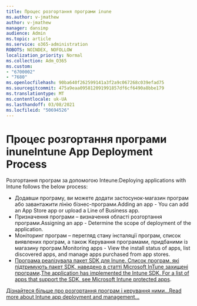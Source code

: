 ```yaml
---
title: Процес розгортання програми inune
ms.author: v-jmathew
author: v-jmathew
manager: dansimp
audience: Admin
ms.topic: article
ms.service: o365-administration
ROBOTS: NOINDEX, NOFOLLOW
localization_priority: Normal
ms.collection: Adm_O365
ms.custom:
- "6700002"
- "7680"
ms.openlocfilehash: 90ba640f262599141a3f2a9c067268c039efad75
ms.sourcegitcommit: 475a9eaa095812091991857df6cf6490a8bbe179
ms.translationtype: MT
ms.contentlocale: uk-UA
ms.lasthandoff: 03/08/2021
ms.locfileid: "50694526"
---
```

# <a name="intune-app-deployment-process"></a><span data-ttu-id="65935-102">Процес розгортання програми inune</span><span class="sxs-lookup"><span data-stu-id="65935-102">Intune App Deployment Process</span></span>

<span data-ttu-id="65935-103">Розгортання програм за допомогою Inteune:</span><span class="sxs-lookup"><span data-stu-id="65935-103">Deploying applications with Intune follows the below process:</span></span>

- <span data-ttu-id="65935-104">Додавши програму, ви можете додати застосунок-магазин програм або завантажити лінію бізнес-програми.</span><span class="sxs-lookup"><span data-stu-id="65935-104">Adding an app - You can add an App Store app or upload a Line of Business app.</span></span>
- <span data-ttu-id="65935-105">Призначення програми – визначення області розгортання програми.</span><span class="sxs-lookup"><span data-stu-id="65935-105">Assigning an app - Determine the scope of deployment of the application.</span></span>
- <span data-ttu-id="65935-106">Моніторинг програм – перегляд стану інсталяції програм, список виявлених програм, а також Керування програмами, придбаними із магазину програм.</span><span class="sxs-lookup"><span data-stu-id="65935-106">Monitoring apps - View the install status of apps, list discovered apps, and manage apps purchased from app stores.</span></span>
- <span data-ttu-id="65935-107">[Програма реалізувала пакет SDK для Inune. Список програм, які підтримують пакет SDK, наведено в статті Microsoft InTune захищені програми](https://docs.microsoft.com/mem/intune/apps/apps-supported-intune-apps).</span><span class="sxs-lookup"><span data-stu-id="65935-107">[The application has implemented the Intune SDK. For a list of apps that support the SDK, see Microsoft Intune protected apps](https://docs.microsoft.com/mem/intune/apps/apps-supported-intune-apps).</span></span>

[<span data-ttu-id="65935-108">Дізнайтеся більше про розгортання програм і керування ними...</span><span class="sxs-lookup"><span data-stu-id="65935-108">Read more about Intune app deployment and management...</span></span>](https://docs.microsoft.com/mem/intune/apps/app-management)
